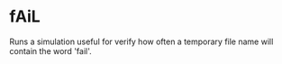 fAiL
====

Runs a simulation useful for verify how often a temporary file name will contain the word 'fail'.
